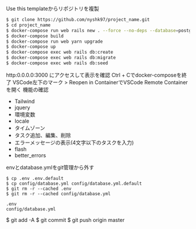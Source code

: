 Use this templateからリポジトリを複製
```zsh
$ git clone https://github.com/nyshk97/project_name.git
$ cd project_name
$ docker-compose run web rails new . --force --no-deps --database=postgresql --skip-test
$ docker-compose build
$ docker-compose run web yarn upgrade
$ docker-compose up
$ docker-compose exec web rails db:create
$ docker-compose exec web rails db:migrate
$ docker-compose exec web rails db:seed
```
http:0.0.0.0:3000 にアクセスして表示を確認
Ctrl + Cでdocker-composeを終了
VSCode左下のマーク > Reopen in ContainerでVSCode Remote Containerを開く
機能の確認

- Tailwind
- jquery
- 環境変数
- locale
- タイムゾーン
- タスク追加、編集、削除
- エラーメッセージの表示(4文字以下のタスクを入力)
- flash
- better_errors

envとdatabase.ymlをgit管理から外す

```
$ cp .env .env.default
$ cp config/database.yml config/database.yml.default
$ git rm -r --cached .env
$ git rm -r --cached config/database.yml
```
```.gitignore
.env
config/database.yml
```
$ git add -A
$ git commit
$ git push origin master
```
